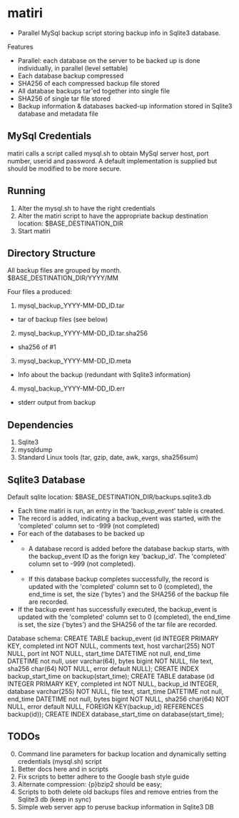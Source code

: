 matiri
======
* Parallel MySql backup script storing backup info in Sqlite3 database.

Features
* Parallel: each database on the server to be backed up is done individually, in parallel (level settable)
* Each database backup compressed
* SHA256 of each compressed backup file stored
* All database backups tar'ed together into single file
* SHA256 of single tar file stored
* Backup information & databases backed-up information stored in Sqlite3 database and metadata file


MySql Credentials
--------------------
matiri calls a script called mysql.sh to obtain MySql server host, port number, userid and password.
A default implementation is supplied but should be modified to be more secure.

Running
------------
1. Alter the mysql.sh to have the right credentials
2. Alter the matiri script to have the appropriate backup destination location: $BASE_DESTINATION_DIR
3. Start matiri


Directory Structure
--------------------
All backup files are grouped by month.
$BASE_DESTINATION_DIR/YYYY/MM

Four files a produced:

1. mysql_backup_YYYY-MM-DD_ID.tar
* tar of backup files (see below)
2. mysql_backup_YYYY-MM-DD_ID.tar.sha256
*  sha256 of #1
3. mysql_backup_YYYY-MM-DD_ID.meta
*  Info about the backup (redundant with Sqlite3 information)
4. mysql_backup_YYYY-MM-DD_ID.err
* stderr output from backup 

Dependencies
----------------
1. Sqlite3 
2. mysqldump 
3. Standard Linux tools (tar, gzip, date, awk, xargs, sha256sum)


Sqlite3 Database 
--------------------------
Default sqlite location: $BASE_DESTINATION_DIR/backups.sqlite3.db

* Each time matiri is run, an entry in the 'backup_event' table is created.
* The record is added, indicating a backup_event was started, with the 'completed' column set to -999 (not completed)
* For each of the databases to be backed up
* * A database record is added before the database backup starts, with the backup_event ID as the forign key 'backup_id'. The 'completed' column set to -999 (not completed).
* * If this database backup completes successfully, the record is updated with the 'completed' column set to 0 (completed), the end_time is set, the size ('bytes') and the SHA256 of the backup file are recorded.
* If the backup event has successfully executed, the backup_event is updated with the 'completed' column set to 0 (completed), the end_time is set, the size ('bytes') and the SHA256 of the tar file are recorded.

Database schema:
    CREATE TABLE backup_event (id INTEGER PRIMARY KEY, completed int NOT NULL, comments text, host varchar(255) NOT NULL, port int NOT NULL, start_time DATETIME not null, end_time DATETIME not null, user varchar(64), bytes bigint NOT NULL, file text, sha256 char(64) NOT NULL, error default NULL);
    CREATE INDEX backup_start_time on backup(start_time);
    CREATE TABLE database (id INTEGER PRIMARY KEY,  completed int NOT NULL, backup_id INTEGER, database varchar(255) NOT NULL, file text, start_time DATETIME not null, end_time DATETIME not null, bytes bigint NOT NULL, sha256 char(64) NOT NULL, error default NULL, FOREIGN KEY(backup_id) REFERENCES backup(id));
    CREATE INDEX database_start_time on database(start_time);


## TODOs
0. Command line parameters for backup location and dynamically setting credentials (mysql.sh) script
1. Better docs here and in scripts
2. Fix scripts to better adhere to the Google bash style guide
3. Alternate compression: {p}bzip2 should be easy;
4. Scripts to both delete old backups files and remove entries from the Sqlite3 db (keep in sync)
5. Simple web server app to peruse backup information in Sqlite3 DB
